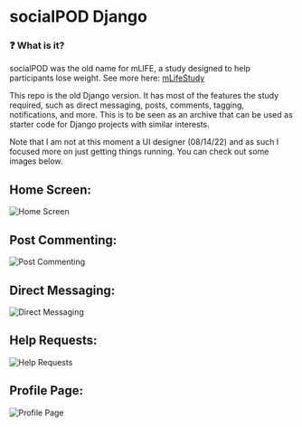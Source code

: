 # socialPOD Django
### :question: What is it?
socialPOD was the old name for mLIFE, a study designed to help participants lose weight. See more here: [mLifeStudy](https://mlifestudy.org/ "mLifeStudy")

This repo is the old Django version. It has most of the features the study required, such as direct messaging, posts, comments, tagging, notifications, and more. This is to be seen as an archive that can be used as starter code for Django projects with similar interests.

Note that I am not at this moment a UI designer (08/14/22) and as such I focused more on just getting things running. You can check out some images below.

## Home Screen:
![Home Screen](https://github.com/lxaw/socialPOD-django/blob/master/example_imgs/home_page.png)

## Post Commenting:
![Post Commenting](https://github.com/lxaw/socialPOD-django/blob/master/example_imgs/comments.png)

## Direct Messaging:
![Direct Messaging](https://github.com/lxaw/socialPOD-django/blob/master/example_imgs/direct_message.png)

## Help Requests:
![Help Requests](https://github.com/lxaw/socialPOD-django/blob/master/example_imgs/help_request.png)

## Profile Page:
![Profile Page](https://github.com/lxaw/socialPOD-django/blob/master/example_imgs/profile.png)
